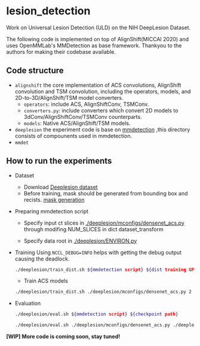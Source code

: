 # lesion_detection
Work on Universal Lesion Detection (ULD) on the NIH DeepLesion Dataset.

The following code is implemented on top of AlignShift(MICCAI 2020) and uses OpenMMLab's MMDetection as base framework. Thankyou to the authors for making their codebase available.
 

## Code structure

* ``alignshift``
  the core implementation of ACS convolutions, AlignShift convolution and TSM convolution, including the operators, models, and 2D-to-3D/AlignShift/TSM model converters. 
  * ``operators``: include ACS, AlignShiftConv, TSMConv.
  * ``converters.py``: include converters which convert 2D models to 3dConv/AlignShiftConv/TSMConv counterparts.
  * ``models``: Native ACS/AlignShift/TSM models. 
* ``deeplesion`` 
  the experiment code is base on [mmdetection](https://github.com/open-mmlab/mmdetection)
,this directory consists of compounents used in mmdetection.
* ``mmdet`` 


## How to run the experiments

* Dataset

  * Download [Deeplesion dataset](https://nihcc.box.com/v/DeepLesion)
  * Before training, mask should be generated from bounding box and recists. [mask generation](./deeplesion/dataset/generate_mask_with_grabcut.md)

* Preparing mmdetection script

  * Specify input ct slices in [./deeplesion/mconfigs/densenet_acs.py](./deeplesion/mconfigs/densenet_acs.py) through modifing NUM_SLICES in dict dataset_transform
  
  * Specify data root in [./deeplesion/ENVIRON.py](./deeplesion/ENVIRON.py)

* Training
  Using ```NCCL_DEBUG=INFO``` helps with getting the debug output causing the deadlock.
  ```bash
  ./deeplesion/train_dist.sh ${mmdetection script} ${dist training GPUS}
  ```
  * Train ACS models 
  ```bash
  ./deeplesion/train_dist.sh ./deeplesion/mconfigs/densenet_acs.py 2
  ```
 * Evaluation 
   ```bash
   ./deeplesion/eval.sh ${mmdetection script} ${checkpoint path}
      ```
   ```bash
   ./deeplesion/eval.sh ./deeplesion/mconfigs/densenet_acs.py ./deeplesion/model_weights/acs_7slice.pth
   ```

**[WIP] More code is coming soon, stay tuned!**

